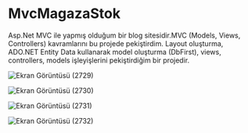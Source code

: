 # MvcMagazaStok
Asp.Net MVC ile yapmış olduğum bir blog sitesidir.MVC (Models, Views, Controllers) kavramlarını bu projede pekiştirdim. Layout oluşturma, ADO.NET Entity Data kullanarak model oluşturma (DbFirst), views, controllers, models işleyişlerini pekiştirdiğim bir projedir.

![Ekran Görüntüsü (2729)](https://user-images.githubusercontent.com/100023946/213924337-5880de07-fdaf-44a7-8c93-c947db2b5574.png)

![Ekran Görüntüsü (2730)](https://user-images.githubusercontent.com/100023946/213924338-23944b63-c52b-4932-9489-1cccc4dfb805.png)

![Ekran Görüntüsü (2731)](https://user-images.githubusercontent.com/100023946/213924341-c40c95c0-bce8-425a-81c6-4a18c6757ee3.png)

![Ekran Görüntüsü (2732)](https://user-images.githubusercontent.com/100023946/213924343-a5283fb9-902a-45ea-a6aa-f41a02ace819.png)
